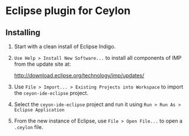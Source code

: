 # Eclipse plugin for Ceylon

## Installing

1.  Start with a clean install of Eclipse Indigo.
    
2.  `Use Help > Install New Software...` to install all 
    components of IMP from the update site at:
    
    <http://download.eclipse.org/technology/imp/updates/>
    
3.  Use `File > Import... > Existing Projects into Workspace` 
    to import the `ceyon-ide-eclipse` project.
    
4.  Select the `ceyon-ide-eclipse` project and run it using
    `Run > Run As > Eclipse Application`
    
5.  From the new instance of Eclipse, use `File > Open File...` 
    to open a `.ceylon` file.
